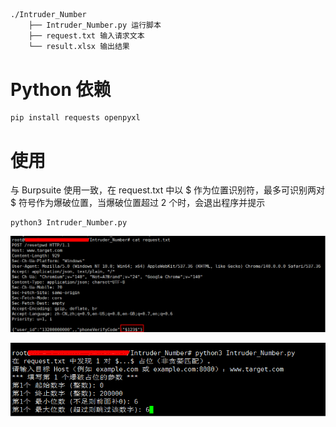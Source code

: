 ```txt
./Intruder_Number
	├── Intruder_Number.py 运行脚本
	├── request.txt 输入请求文本
	└── result.xlsx 输出结果
```

# Python 依赖

```shell
pip install requests openpyxl
```

# 使用

与 Burpsuite 使用一致，在 request.txt 中以 $ 作为位置识别符，最多可识别两对 $ 符号作为爆破位置，当爆破位置超过 2 个时，会退出程序并提示

```shell
python3 Intruder_Number.py
```

![image-20251005134931389](./README.assets/image-20251005134931389.png)

![image-20251005134421162](./README.assets/image-20251005134421162.png)
